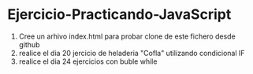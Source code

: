 # Ejercicio-Practicando-JavaScript

1. Cree un arhivo index.html para probar clone de este fichero desde github
2. realice el dia 20 jercicio de heladeria "Cofla" utilizando condicional IF
3. realice el dia 24 ejercicios con buble while
